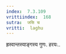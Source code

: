 ```yaml
---
index:  7.3.109
vrittiindex:  168
sutra:  जसि च
vritti:  laghu 
---
```


ह्रस्वान्तस्याङ्गस्य गुणः. हरयः..

